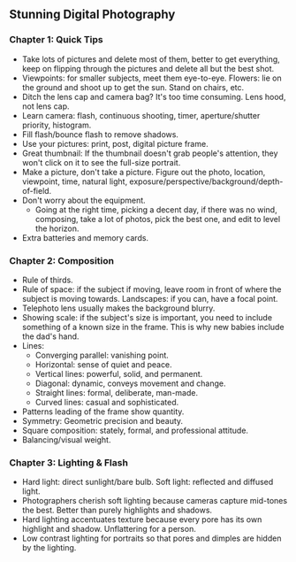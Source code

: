 ## Stunning Digital Photography

### Chapter 1: Quick Tips

- Take lots of pictures and delete most of them, better to get everything, keep on flipping through the pictures and delete all but the best shot.
- Viewpoints: for smaller subjects, meet them eye-to-eye. Flowers: lie on the ground and shoot up to get the sun. Stand on chairs, etc.
- Ditch the lens cap and camera bag? It's too time consuming. Lens hood, not lens cap.
- Learn camera: flash, continuous shooting, timer, aperture/shutter priority, histogram.
- Fill flash/bounce flash to remove shadows.
- Use your pictures: print, post, digital picture frame.
- Great thumbnail: If the thumbnail doesn't grab people's attention, they won't click on it to see the full-size portrait.
- Make a picture, don't take a picture. Figure out the photo, location, viewpoint, time, natural light, exposure/perspective/background/depth-of-field.
- Don't worry about the equipment.
  - Going at the right time, picking a decent day, if there was no wind, composing, take a lot of photos, pick the best one, and edit to level the horizon.
- Extra batteries and memory cards.

### Chapter 2: Composition

- Rule of thirds.
- Rule of space: if the subject if moving, leave room in front of where the subject is moving towards. Landscapes: if you can, have a focal point.
- Telephoto lens usually makes the background blurry.
- Showing scale: if the subject's size is important, you need to include something of a known size in the frame. This is why new babies include the dad's hand.
- Lines:
  - Converging parallel: vanishing point.
  - Horizontal: sense of quiet and peace.
  - Vertical lines: powerful, solid, and permanent.
  - Diagonal: dynamic, conveys movement and change.
  - Straight lines: formal, deliberate, man-made.
  - Curved lines: casual and sophisticated.
- Patterns leading of the frame show quantity.
- Symmetry: Geometric precision and beauty.
- Square composition: stately, formal, and professional attitude.
- Balancing/visual weight.

### Chapter 3: Lighting & Flash

- Hard light: direct sunlight/bare bulb. Soft light: reflected and diffused light.
- Photographers cherish soft lighting because cameras capture mid-tones the best. Better than purely highlights and shadows.
- Hard lighting accentuates texture because every pore has its own highlight and shadow. Unflattering for a person.
- Low contrast lighting for portraits so that pores and dimples are hidden by the lighting.
